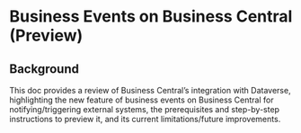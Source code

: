 # Business Events on Business Central (Preview)

## Background
This doc provides a review of Business Central’s integration with Dataverse, highlighting the new feature of business events on Business Central for notifying/triggering external systems, the prerequisites and step-by-step instructions to preview it, and its current limitations/future improvements.

